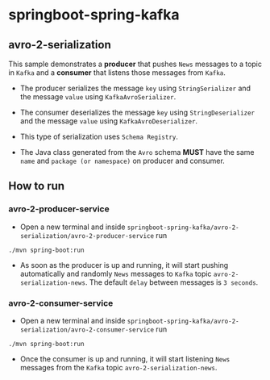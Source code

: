 # springboot-spring-kafka

## avro-2-serialization

This sample demonstrates a **producer** that pushes `News` messages to a topic in `Kafka` and a **consumer** that
listens those messages from `Kafka`.

- The producer serializes the message `key` using `StringSerializer` and the message `value` using `KafkaAvroSerializer`.

- The consumer deserializes the message `key` using `StringDeserializer` and the message `value` using `KafkaAvroDeserializer`.

- This type of serialization uses `Schema Registry`.

- The Java class generated from the `Avro` schema **MUST** have the same `name` and `package (or namespace)` on producer
and consumer.

## How to run

### avro-2-producer-service

- Open a new terminal and inside `springboot-spring-kafka/avro-2-serialization/avro-2-producer-service` run
```
./mvn spring-boot:run
```

- As soon as the producer is up and running, it will start pushing automatically and randomly `News` messages to `Kafka`
topic `avro-2-serialization-news`. The default `delay` between messages is `3 seconds`.

### avro-2-consumer-service

- Open a new terminal and inside `springboot-spring-kafka/avro-2-serialization/avro-2-consumer-service` run
```
./mvn spring-boot:run
```

- Once the consumer is up and running, it will start listening `News` messages from the `Kafka` topic
`avro-2-serialization-news`.